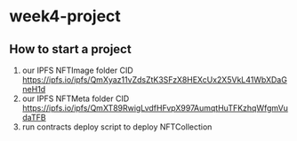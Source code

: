 # week4-project

## How to start a project 

1. our IPFS NFTImage folder CID
https://ipfs.io/ipfs/QmXyaz11vZdsZtK3SFzX8HEXcUx2X5VkL41WbXDaGneH1d
2. our IPFS NFTMeta folder CID
https://ipfs.io/ipfs/QmXT89RwigLvdfHFvpX997AumqtHuTFKzhqWfgmVudaTFB
3. run contracts deploy script to deploy NFTCollection
